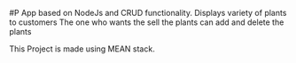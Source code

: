 #P
App based on NodeJs and CRUD functionality.
Displays variety of plants to customers
The one who wants the sell the plants can add and delete the plants

This Project is made using MEAN stack.
